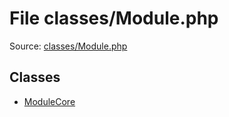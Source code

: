 File classes/Module.php
=========

Source: [classes/Module.php](https://github.com/PrestaShop/PrestaShop/blob/1.5.0.5/classes/Module.php)


Classes
-------

* [ModuleCore](class.ModuleCore.md)

